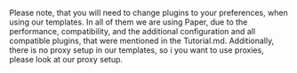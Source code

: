 Please note, that you will need to change plugins to your preferences, when using our templates.
In all of them we are using Paper, due to the performance, compatibility, and the additional configuration and all compatible plugins, that were mentioned in the Tutorial.md.
Additionally, there is no proxy setup in our templates, so i you want to use proxies, please look at our proxy setup.